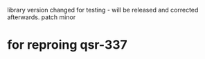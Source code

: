 library version changed for testing - will be released and corrected afterwards.
patch
minor


# for reproing qsr-337 
